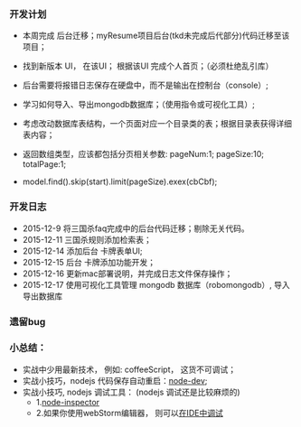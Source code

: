 ### 开发计划
* 本周完成 后台迁移；myResume项目后台(tkd未完成后代部分)代码迁移至该项目；
* 找到新版本 UI， 在该UI； 根据该UI 完成个人首页；（必须杜绝乱引库）

* 后台需要将报错日志保存在硬盘中，而不是输出在控制台（console）;
* 学习如何导入、导出mongodb数据库；（使用指令或可视化工具）;
* 考虑改动数据库表结构，一个页面对应一个目录类的表；根据目录表获得详细表内容；
* 返回数组类型，应该都包括分页相关参数: pageNum:1; pageSize:10; totalPage:1;
* model.find().skip(start).limit(pageSize).exex(cbCbf);

### 开发日志
* 2015-12-9  将三国杀faq完成中的后台代码迁移；剔除无关代码。
* 2015-12-11 三国杀规则添加检索表；
* 2015-12-14 添加后台 卡牌表单UI;
* 2015-12-15 后台 卡牌添加功能开发；
* 2015-12-16 更新mac部署说明，并完成日志文件保存操作；
* 2015-12-17 使用可视化工具管理 mongodb 数据库（robomongodb）, 导入导出数据库



### 遗留bug


### 小总结：
* 实战中少用最新技术， 例如: coffeeScript， 这货不可调试；
* 实战小技巧，nodejs 代码保存自动重启：[node-dev](https://www.npmjs.com/package/node-dev);
* 实战小技巧, nodejs 调试工具： (nodejs 调试还是比较麻烦的)
  * 1.[node-inspector](http://jingyan.baidu.com/article/dca1fa6fbd580ff1a44052de.html)
  * 2.如果你使用webStorm编辑器， 则可以[在IDE中调试](http://jingyan.baidu.com/article/73c3ce28eafb95e50343d9ee.html)

